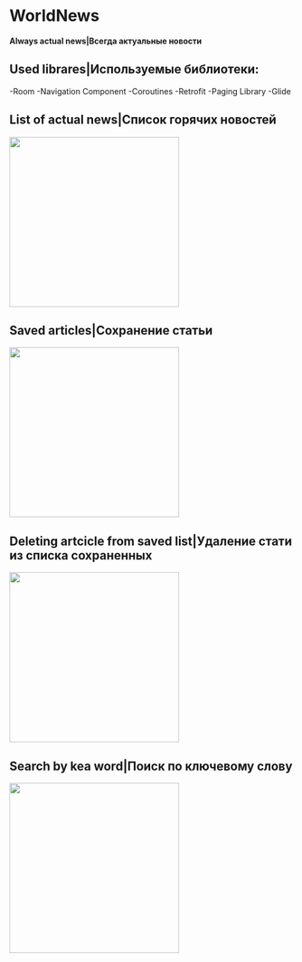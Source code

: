 # WorldNews
**Always actual news|Всегда актуальные новости**

## Used librares|Используемые библиотеки:
  -Room
  -Navigation Component
  -Coroutines
  -Retrofit
  -Paging Library
  -Glide

## List of actual news|Список горячих новостей
<img src="https://sun9-43.userapi.com/ketu3rQGUJwCXxjwxXR-wccUYvWCyELCm5WiQg/z3cKocHo-rk.jpg" width=300>

## Saved articles|Сохранение статьи
<img src="https://sun9-28.userapi.com/eFyBgVUjBQsU5xX0TlvxnbKwq9w512VH2iVHJQ/gfTW7LqiBDY.jpg" width=300>

## Deleting artcicle from saved list|Удаление стати из списка сохраненных
<img src="https://sun9-75.userapi.com/tNPZTnyO1rfomRITZE1Q8Nb9-TvEL5BMjOMMAA/Aw-LuM7Qirg.jpg" width=300>

## Search by kea word|Поиск по ключевому слову
<img src="https://sun9-2.userapi.com/FKtG_AcNHI9deA1mSNVUjXoY6YI1zwNT3ZI2kQ/V1n4JuRBOU8.jpg" width=300>
